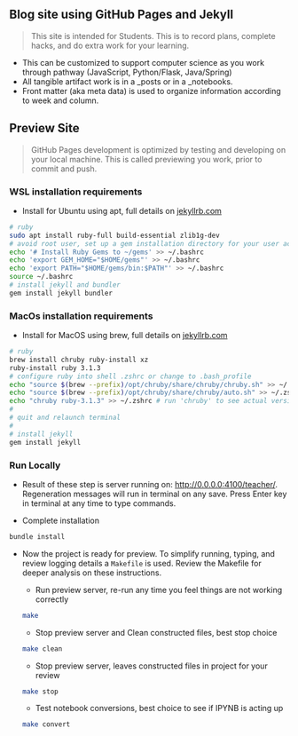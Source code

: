 ## Blog site using GitHub Pages and Jekyll
> This site is intended for Students.   This is to record plans, complete hacks, and do extra work for your learning.
- This can be customized to support computer science as you work through pathway (JavaScript, Python/Flask, Java/Spring)
- All tangible artifact work is in a _posts or in a _notebooks.  
- Front matter (aka meta data) is used to organize information according to week and column.

## Preview Site 
> GitHub Pages development is optimized by testing and developing on your local machine.  This is called previewing you work, prior to commit and push.

### WSL installation requirements
- Install for Ubuntu using apt, full details on [jekyllrb.com](https://jekyllrb.com/docs/installation/ubuntu/)
```bash
# ruby
sudo apt install ruby-full build-essential zlib1g-dev
# avoid root user, set up a gem installation directory for your user account
echo '# Install Ruby Gems to ~/gems' >> ~/.bashrc
echo 'export GEM_HOME="$HOME/gems"' >> ~/.bashrc
echo 'export PATH="$HOME/gems/bin:$PATH"' >> ~/.bashrc
source ~/.bashrc
# install jekyll and bundler
gem install jekyll bundler
```

### MacOs installation requirements 
- Install for MacOS using brew, full details on [jekyllrb.com](https://jekyllrb.com/docs/installation/macos/)
```bash
# ruby
brew install chruby ruby-install xz
ruby-install ruby 3.1.3
# configure ruby into shell .zshrc or change to .bash_profile
echo "source $(brew --prefix)/opt/chruby/share/chruby/chruby.sh" >> ~/.zshrc
echo "source $(brew --prefix)/opt/chruby/share/chruby/auto.sh" >> ~/.zshrc
echo "chruby ruby-3.1.3" >> ~/.zshrc # run 'chruby' to see actual version
#
# quit and relaunch terminal
#
# install jekyll
gem install jekyll
```

### Run Locally
- Result of these step is server running on: http://0.0.0.0:4100/teacher/.  Regeneration messages will run in terminal on any save.  Press Enter key in terminal at any time to type commands.

- Complete installation
```bash
bundle install
```
- Now the project is ready for preview.  To simplify running, typing, and review logging details a ```Makefile``` is used.  Review the Makefile for deeper analysis on these instructions.

    - Run preview server, re-run any time you feel things are not working correctly
    ```bash
    make
    ```

    - Stop preview server and Clean constructed files, best stop choice
    ```bash
    make clean
    ```

    - Stop preview server, leaves constructed files in project for your review
    ```bash
    make stop
    ```

    - Test notebook conversions, best choice to see if IPYNB is acting up
    ```bash
    make convert
    ```
    